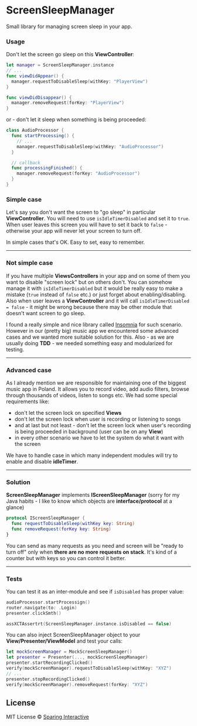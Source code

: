 # ScreenSleepManager

Small library for managing screen sleep in your app.

### Usage
Don't let the screen go sleep on this **ViewController**:
```swift
let manager = ScreenSleepManager.instance
// ...
func viewDidAppear() {
  manager.requestToDisableSleep(withKey: "PlayerView")
}

func viewDidDisappear() {
  manager.removeRequest(forKey: "PlayerView")
}
```
or  - don't let it sleep when something is being proceeded:
```swift
class AudioProcessor {
  func startProcessing() {
    // ... 
    manager.requestToDisableSleep(withKey: "AudioProcessor")
  }

  // callback
  func processingFinished() {
    manager.removeRequest(forKey: "AudioProcessor")
  }
}
```

### Simple case
Let's say you don't want the screen to "go sleep" in particular **ViewController**. You will need to use `isIdleTimerDisabled` and set it to `true`. When user leaves this screen you will have to set it back to `false` - otherwise your app will never let your screen to turn off. 

In simple cases that's OK. Easy to set, easy to remember.

---
### Not simple case
If you have multiple **ViewsControllers** in your app and on some of them you want to disable "screen lock" but on others don't.
You can somehow manage it with `isIdleTimerDisabled` but it would be really easy to make a mistake (`true` instead of `false` etc.) or just forget about enabling/disabling. Also when user leaves a **ViewController** and it will call `isIdleTimerDisabled = false` - it might be wrong because there may be other module that doesn't want screen to go sleep.

I found a really simple and nice library called [Insomnia](https://github.com/ochococo/Insomnia) for such scenario.
However in our (pretty big) music app we encountered some advanced cases and we wanted more suitable solution for this. Also - as we are usually doing **TDD** - we needed something easy and modularized for testing.

---
### Advanced case
As I already mention we are responsible for maintaining one of the biggest music app in Poland. It allows you to record video, add audio filters, browse through thousands of videos, listen to songs etc. 
We had some special requirements like:

 - don't let the screen lock on specified **Views**
 - don't let the screen lock when user is recording or listening to songs
 - and at last but not least - don't let the screen lock when user's recording is being proceeded in background (user can be on any **View**)
 - in every other scenario we have to let the system do what it want with the screen

We have to handle case in which many independent modules will try to enable and disable **idleTimer**.

---
### Solution
**ScreenSleepManager** implements **IScreenSleepManager** (sorry for my Java habits - I like to know which objects are **interface/protocol** at a glance)
```swift
protocol IScreenSleepManager {
  func requestToDisableSleep(withKey key: String)
  func removeRequest(forKey key: String)
}
```

You can send as many requests as you need and screen will be "ready to turn off" only when **there are no more requests on stack**. It's kind of a counter but with keys so you can control it better.


---
### Tests
You can test it as an inter-module and see if `isDisabled` has proper value:
```swift
audioProcessor.startProcessign()
router.navigate(to: .Login)
presenter.clickSmth()

assXCTAssertrt(ScreenSleepManager.instance.isDisabled == false)
```

You can also inject ScreenSleepManager object to your **View/Presenter/ViewModel** and test your calls:
```swift
let mockScreenManager = MockScreenSleepManager()
let presenter = Presenter(..., mockScreenSleepManager)
presenter.startRecordingClicked()
verify(mockScreenManager).requestToDisableSleep(withKey: "XYZ")
// ...
presenter.stopRecordingClicked()
verify(mockScreenManager).removeRequest(forKey: "XYZ")
``` 
## License
MIT License © [Sparing Interactive](https://github.com/SparingSoftware)
